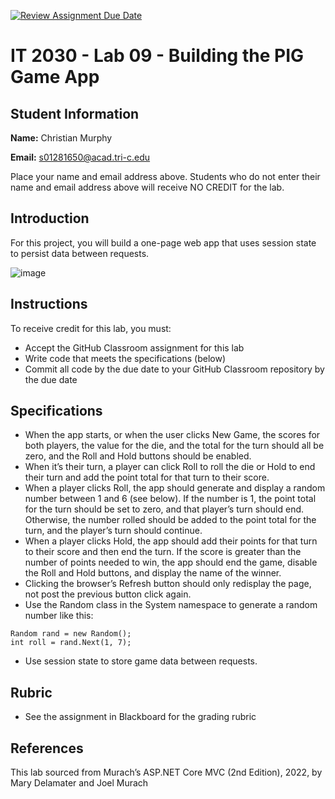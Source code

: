 [![Review Assignment Due Date](https://classroom.github.com/assets/deadline-readme-button-24ddc0f5d75046c5622901739e7c5dd533143b0c8e959d652212380cedb1ea36.svg)](https://classroom.github.com/a/GRpQg6I9)
# IT 2030 - Lab 09 - Building the PIG Game App

## Student Information

**Name:** Christian Murphy

**Email:** s01281650@acad.tri-c.edu

Place your name and email address above. Students who do not enter their name and email address above will receive NO CREDIT for the lab.

## Introduction

For this project, you will build a one-page web app that uses session state to persist data between requests.

![image](https://github.com/tric2030/it2030_v1_lab09/assets/24532026/e8eee38c-0830-43a1-bdf7-9f37a2131b26)

## Instructions

To receive credit for this lab, you must:

* Accept the GitHub Classroom assignment for this lab
* Write code that meets the specifications (below)
* Commit all code by the due date to your GitHub Classroom repository by the due date

## Specifications

* When the app starts, or when the user clicks New Game, the scores for both players, the value for the die, and the total for the turn should all be zero, and the Roll and Hold buttons should be enabled.
* When it’s their turn, a player can click Roll to roll the die or Hold to end their turn and add the point total for that turn to their score.
* When a player clicks Roll, the app should generate and display a random number between 1 and 6 (see below). If the number is 1, the point total for the turn should be set to zero, and that player’s turn should end. Otherwise, the number rolled should be added to the point total for the turn, and the player’s turn should continue.
* When a player clicks Hold, the app should add their points for that turn to their score and then end the turn. If the score is greater than the number of points needed to win, the app should end the game, disable the Roll and Hold buttons, and display the name of the winner.
* Clicking the browser’s Refresh button should only redisplay the page, not post the previous button click again.
* Use the Random class in the System namespace to generate a random number like this:

```
Random rand = new Random();
int roll = rand.Next(1, 7);
```

* Use session state to store game data between requests.

## Rubric

* See the assignment in Blackboard for the grading rubric

## References

This lab sourced from Murach’s ASP.NET Core MVC (2nd Edition), 2022, by Mary Delamater and Joel Murach
